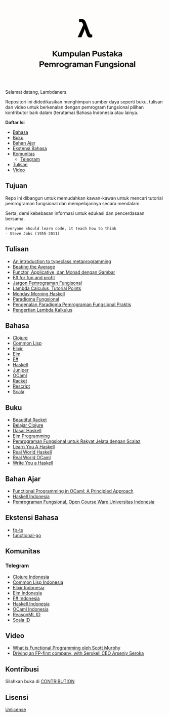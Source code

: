 ![Cover](./KP2F.png)

Selamat datang, Lambdaners.

Repositori ini didedikasikan menghimpun sumber daya seperti buku, tulisan dan video untuk berkenalan dengan pemrogram fungsional
pilihan kontributor baik dalam (terutama) Bahasa Indonesia atau lainya.

**Daftar Isi**

- <a href="#bahasa">Bahasa</a>
- <a href="#buku">Buku</a>
- <a href="#bahan-ajar">Bahan Ajar</a>
- <a href="#ekstensi-bahasa">Ekstensi Bahasa</a>
- <a href="#komunitas">Komunitas</a>
  - <a href="#telegram">Telegram</a>
- <a href="#tulisan">Tulisan</a>
- <a href="#video">Video</a>

## Tujuan

Repo ini dibangun untuk memudahkan kawan-kawan untuk mencari tutorial pemrograman fungsional dan mempelajarinya secara mendalam.

Serta, demi kebebasan informasi untuk edukasi dan pencerdasaan bersama.

```
Everyone should learn code, it teach how to think
- Steve Jobs (1955-2011)
```

## Tulisan
- [An introduction to typeclass metaprogramming](https://lexi-lambda.github.io/blog/2021/03/25/an-introduction-to-typeclass-metaprogramming/)
- [Beating the Average](http://www.paulgraham.com/avg.html)
- [Functor, Applicative, dan Monad dengan Gambar](https://andraaa.my.id/blog/functor-applicative-dan-monad-dengan-gambar/)
- [F# for fun and profit](https://fsharpforfunandprofit.com)
- [Jargon Pemrograman Fungisonal](https://github.com/wisn/jargon-pemrograman-fungsional)
- [Lambda Calculus, Tutorial Points](https://www.tutorialspoint.com/functional_programming/functional_programming_lambda_calculus.htm)
- [Monday Morning Haskell](https://mmhaskell.com/)
- [Paradigma Fungsional](https://kotakode.com/blogs/12746)
- [Pengenalan Paradigma Pemrograman Fungsional Praktis](https://medium.com/paradigma-fungsional/perkenalan-paradigma-pemrograman-fungsional-praktis-7bc5dce026b9)
- [Pengertian Lambda Kalkulus](http://martinalova98.blogspot.com/2013/12/pengertian-lambda-kalkulus.html)

## Bahasa

- [Clojure](https://clojure.org)
- [Common Lisp](https://common-lisp.net)
- [Elixir](https://elixir-lang.org)
- [Elm](https://elm-lang.org)
- [F#](https://fsharp.org)
- [Haskell](https://haskell.org)
- [Juniper](https://www.juniper-lang.org/)
- [OCaml](https://ocaml.org)
- [Racket](https://racket-lang.org/)
- [Rescript](https://rescript-lang.org)
- [Scala](https://www.scala-lang.org)

## Buku

- [Beautiful Racket](https://beautifulracket.com/)
- [Belajar Clojure](https://github.com/bepitulaz/BelajarClojure)
- [Dasar Haskell](https://haskell.web.id/static/dasar-haskell.pdf)
- [Elm Programming](https://elmprogramming.com/)
- [Pemrograman Fungsional untuk Rakyat Jelata dengan Scalaz](https://leanpub.com/fpmortals-id)
- [Learn You A Haskell](http://learnyouahaskell.com)
- [Real World Haskell](http://book.realworldhaskell.org/)
- [Real World OCaml](https://dev.realworldocaml.org/)
- [Write You a Haskell](http://dev.stephendiehl.com/fun/)

## Bahan Ajar

- [Functional Programming in OCaml: A Principled Approach](https://www.cs.cornell.edu/courses/cs3110/2021sp/textbook/)
- [Haskell Indonesia](https://haskell.web.id/lectures.html)
- [Pemrograman Fungsional, Open Course Ware Universitas Indonesia](https://ocw.ui.ac.id/course/view.php?id=143)

## Ekstensi Bahasa

- [fp-ts](https://github.com/gcanti/fp-ts)
- [functional-go](https://github.com/logic-building/functional-go)

## Komunitas

### Telegram

- [Clojure Indonesia](https://t.me/clojure_id)
- [Common Lisp Indonesia](https://t.me/lisp_id)
- [Elixir Indonesia](https://t.me/elixir_id)
- [Elm Indonesia](https://t.me/elmindonesia)
- [F# Indonesia](https://t.me/fsharp_id)
- [Haskell Indonesia](https://t.me/haskell_id)
- [OCaml Indonesia](https://t.me/ocamlid)
- [ReasonML ID](https://t.me/reasonML_id)
- [Scala ID](https://t.me/scala_id)

## Video
- [What is Functional Programming oleh Scott Murphy](https://www.youtube.com/watch?v=KHojnWHemO0)
- [Driving an FP-first company, with Serokell CEO Arseniy Seroka](https://www.youtube.com/watch?v=ZoiHKnVTvZ8)


## Kontribusi

Silahkan buka di [CONTRIBUTION](./CONTRIBUTION.md)

## Lisensi

[Unlicense](./LICENSE)
